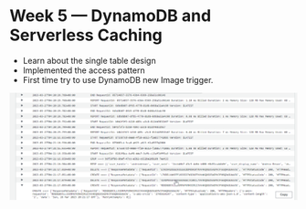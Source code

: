 # Week 5 — DynamoDB and Serverless Caching
- Learn about the single table design
- Implemented the access pattern 
- First time try to use DynamoDB new Image trigger.

![DynamoDBTriggerLambda](./assets/week5_dynamo_trigger.png)